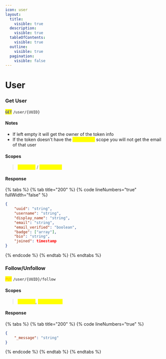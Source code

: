 ```yaml
---
icon: user
layout:
  title:
    visible: true
  description:
    visible: true
  tableOfContents:
    visible: true
  outline:
    visible: true
  pagination:
    visible: false
---
```


# User

### Get User

<mark style="color:blue;">`GET`</mark> `/user/{UUID}`

#### Notes

* If left empty it will get the owner of the token info
* If the token doesn't have the <mark style="color:yellow;">`user.email`</mark> scope you will not get the email of that user

#### Scopes

> <mark style="color:yellow;">`user.get`</mark> / <mark style="color:yellow;">`user.email`</mark>

#### Response

{% tabs %}
{% tab title="200" %}
{% code lineNumbers="true" fullWidth="false" %}
```json
{
    "uuid": "string",
    "username": "string",
    "display_name": "string",
    "email": "string",
    "email_verified": "boolean",
    "badge": ["array"],
    "bio": "string",
    "joined": timestamp
}
```
{% endcode %}
{% endtab %}
{% endtabs %}

### Follow/Unfollow

<mark style="color:orange;">`PUT`</mark> `/user/{UUID}/follow`

#### Scopes

> <mark style="color:yellow;">`user.get`</mark>, <mark style="color:yellow;">`user.follow`</mark>

#### Response

{% tabs %}
{% tab title="200" %}
{% code lineNumbers="true" %}
```json
{
    "_message": "string"
}
```
{% endcode %}
{% endtab %}
{% endtabs %}
